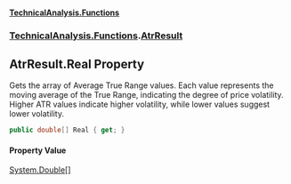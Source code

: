 #### [TechnicalAnalysis\.Functions](Atypical.TechnicalAnalysis.Functions.md 'Atypical\.TechnicalAnalysis\.Functions')
### [TechnicalAnalysis\.Functions](Atypical.TechnicalAnalysis.Functions.md#TechnicalAnalysis.Functions 'TechnicalAnalysis\.Functions').[AtrResult](AtrResult.md 'TechnicalAnalysis\.Functions\.AtrResult')

## AtrResult\.Real Property

Gets the array of Average True Range values\.
Each value represents the moving average of the True Range, indicating the degree of price volatility\.
Higher ATR values indicate higher volatility, while lower values suggest lower volatility\.

```csharp
public double[] Real { get; }
```

#### Property Value
[System\.Double](https://docs.microsoft.com/en-us/dotnet/api/System.Double 'System\.Double')[\[\]](https://docs.microsoft.com/en-us/dotnet/api/System.Array 'System\.Array')